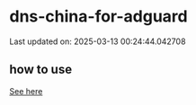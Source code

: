 # dns-china-for-adguard

Last updated on: 2025-03-13 00:24:44.042708

## how to use

[See here](https://github.com/AdguardTeam/AdGuardHome/wiki/Configuration#upstreams-from-file)